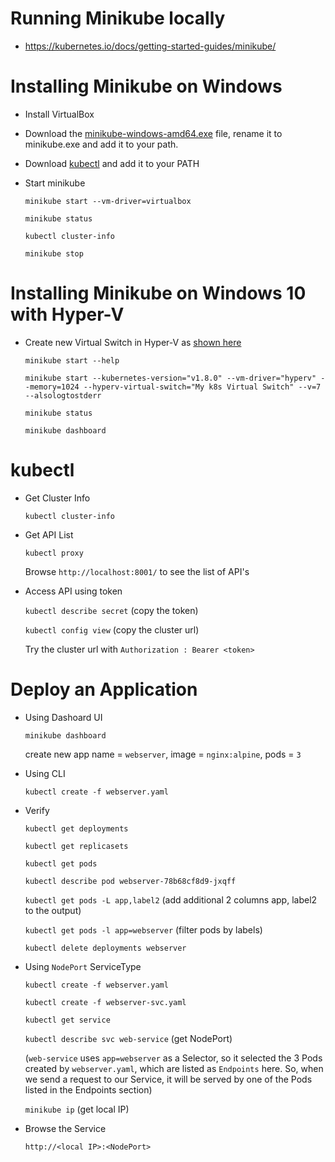 # Running Minikube locally

- https://kubernetes.io/docs/getting-started-guides/minikube/

# Installing Minikube on Windows

- Install VirtualBox
- Download the [minikube-windows-amd64.exe](https://storage.googleapis.com/minikube/releases/latest/minikube-windows-amd64.exe) file, rename it to minikube.exe and add it to your path.
- Download [kubectl](https://kubernetes.io/docs/tasks/tools/install-kubectl/#install-kubectl-binary-via-curl) and add it to your PATH 

- Start minikube

    `minikube start --vm-driver=virtualbox`

    `minikube status`

    `kubectl cluster-info`

    `minikube stop`


# Installing Minikube on Windows 10 with Hyper-V

- Create new Virtual Switch in Hyper-V as [shown here](https://blogs.msdn.microsoft.com/wasimbloch/2017/01/23/setting-up-kubernetes-on-windows10-laptop-with-minikube/)

    `minikube start --help`

    `minikube start --kubernetes-version="v1.8.0" --vm-driver="hyperv" --memory=1024 --hyperv-virtual-switch="My k8s Virtual Switch" --v=7 --alsologtostderr`

    `minikube status`

    `minikube dashboard`

# kubectl

- Get Cluster Info

    `kubectl cluster-info`

- Get API List

    `kubectl proxy`

    Browse `http://localhost:8001/` to see the list of API's

- Access API using token

    `kubectl describe secret`   (copy the token)

    `kubectl config view`       (copy the cluster url)

    Try the cluster url with `Authorization : Bearer <token>`


# Deploy an Application

- Using Dashoard UI

    `minikube dashboard`

    create new app name = `webserver`, image = `nginx:alpine`, pods = `3`

- Using CLI

    `kubectl create -f webserver.yaml`

- Verify

    `kubectl get deployments`

    `kubectl get replicasets`

    `kubectl get pods`

    `kubectl describe pod webserver-78b68cf8d9-jxqff`

    `kubectl get pods -L app,label2`  (add additional 2 columns app, label2 to the output)

    `kubectl get pods -l app=webserver`   (filter pods by labels)

    `kubectl delete deployments webserver` 

- Using `NodePort` ServiceType

    `kubectl create -f webserver.yaml`

    `kubectl create -f webserver-svc.yaml`

    `kubectl get service`

    `kubectl describe svc web-service`   (get NodePort)
    
    (`web-service` uses `app=webserver` as a Selector, so it selected the 3 Pods created by `webserver.yaml`, which are listed as `Endpoints` here. So, when we send a request to our Service, it will be served by one of the Pods listed in the Endpoints section)

    `minikube ip`  (get local IP)

- Browse the Service

    `http://<local IP>:<NodePort>`

    











    
